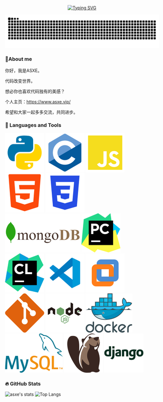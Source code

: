 <div align="center">
    <a href="https://git.io/typing-svg"><img align="center" src="https://readme-typing-svg.demolab.com?font=Fira+Code&pause=1000&random=false&width=720&lines=Code changes the world." alt="Typing SVG" /></a>
</div>

![](https://raw.githubusercontent.com/asxez/asxez/output/github-contribution-grid-snake.svg)

### 🙋About me

你好，我是ASXE。

代码改变世界。

想必你也喜欢代码独有的美感？

个人主页：https://www.asxe.vip/

希望和大家一起多多交流，共同进步。

### 🎁 Languages and Tools

<div>
    <img src="https://raw.githubusercontent.com/asxez/asxez/main/Python%20(1).svg" alt="python">
    <img src="https://raw.githubusercontent.com/asxez/asxez/main/c%20language%20(1).svg" alt="c">
    <img src="https://raw.githubusercontent.com/asxez/asxez/main/JavaScript.svg" alt="js">
    <img src="https://raw.githubusercontent.com/asxez/asxez/main/html.svg" alt="html">
    <img src="https://raw.githubusercontent.com/asxez/asxez/main/CSS3.svg" alt="css">
    <img src="https://raw.githubusercontent.com/asxez/asxez/main/mongodb.svg" alt="mongodb">
    <img src="https://raw.githubusercontent.com/asxez/asxez/main/Pycharm.svg" alt="pycharm">
    <img src="https://raw.githubusercontent.com/asxez/asxez/main/Clion.svg" alt="clion">
    <img src="https://raw.githubusercontent.com/asxez/asxez/main/vscode.svg" alt="vs">
    <img src="https://raw.githubusercontent.com/asxez/asxez/main/VMware.svg" alt="vmware">
    <img src="https://raw.githubusercontent.com/asxez/asxez/main/git.svg" alt="git">
    <img src="https://raw.githubusercontent.com/asxez/asxez/main/Nodejs.svg" alt="node">
    <img src="https://raw.githubusercontent.com/asxez/asxez/main/Docker.svg" alt="docker">
    <img src="https://raw.githubusercontent.com/asxez/asxez/main/mysql-database.svg" alt="mysql">
    <img src="https://raw.githubusercontent.com/asxez/asxez/main/DBeaver.svg" alt="dbeaver">
    <img src="https://raw.githubusercontent.com/asxez/asxez/main/django.svg" alt="django">
</div>

### 🔥 GitHub Stats

![asxe's stats](https://github-readme-stats.vercel.app/api?username=asxez&show_icons=true&theme=radical)
![Top Langs](https://github-readme-stats.vercel.app/api/top-langs/?username=asxez&layout=compact&hide=html)
